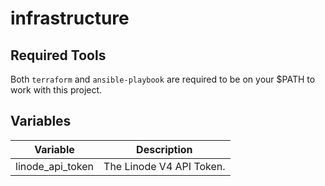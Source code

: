 # infrastructure

## Required Tools
Both `terraform` and `ansible-playbook` are required to be on your $PATH to work with this project.

## Variables
| Variable | Description |
| -------- | ----------- |
| linode_api_token | The Linode V4 API Token. |
